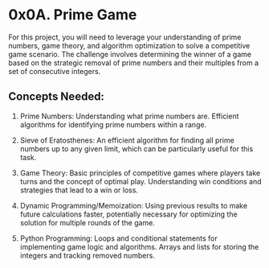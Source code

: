 #  0x0A. Prime Game 

For this project, you will need to leverage your understanding of prime numbers, game theory, and algorithm optimization to solve a competitive game scenario. The challenge involves determining the winner of a game based on the strategic removal of prime numbers and their multiples from a set of consecutive integers.
## Concepts Needed:

   1. Prime Numbers:
        Understanding what prime numbers are.
        Efficient algorithms for identifying prime numbers within a range.

   2. Sieve of Eratosthenes:
        An efficient algorithm for finding all prime numbers up to any given limit, which can be particularly useful for this task.

   3. Game Theory:
        Basic principles of competitive games where players take turns and the concept of optimal play.
        Understanding win conditions and strategies that lead to a win or loss.

   4. Dynamic Programming/Memoization:
        Using previous results to make future calculations faster, potentially necessary for optimizing the solution for multiple rounds of the game.

   5. Python Programming:
        Loops and conditional statements for implementing game logic and algorithms.
        Arrays and lists for storing the integers and tracking removed numbers.

